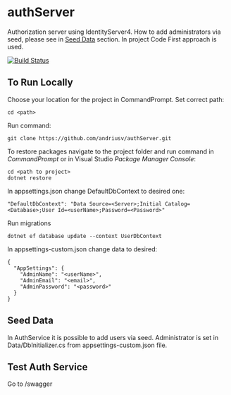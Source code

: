 # authServer
Authorization server using IdentityServer4. How to add administrators via seed, please see in [Seed Data](#SeedData) section.
In project Code First approach is used.

[![Build Status](https://andriusv.visualstudio.com/_apis/public/build/definitions/1d17d37a-60d8-4321-9449-cc1f0b28adf0/4/badge)](https://andriusv.visualstudio.com/authServer/_build/index?definitionId=4)

## To Run Locally
Choose your location for the project in CommandPrompt. Set correct path:
```
cd <path>
```
Run command:
```
git clone https://github.com/andriusv/authServer.git
```
To restore packages navigate to the project folder and run command in _CommandPrompt_ or in Visual Studio _Package Manager Console_:
```
cd <path to project>
dotnet restore
```
In appsettings.json change DefaultDbContext to desired one:
```
"DefaultDbContext": "Data Source=<Server>;Initial Catalog=<Database>;User Id=<userName>;Password=<Password>"
```

Run migrations
```
dotnet ef database update --context UserDbContext
```

In appsettings-custom.json change data to desired:
```
{
  "AppSettings": {
    "AdminName": "<userName>",
    "AdminEmail": "<email>",
    "AdminPassword": "<password>"
  }
}
```

## <a name="SeedData"></a>Seed Data
In AuthService it is possible to add users via seed. Administrator is set in Data/DbInitializer.cs from appsettings-custom.json file.

## Test Auth Service
Go to <this project>/swagger
